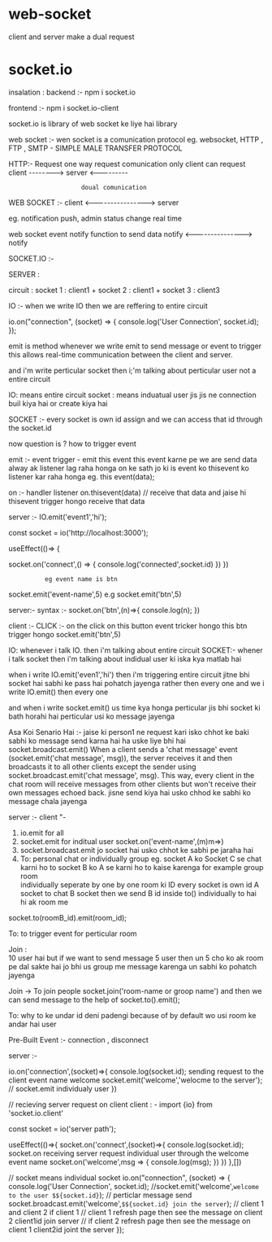 # web-socket
client and server make a dual request

# socket.io 
insalation :
backend :-
npm i socket.io 

frontend :- 
npm i socket.io-client

socket.io is library of web socket ke liye hai library

web socket :- wen socket is a comunication protocol
 eg. websocket, HTTP , FTP , SMTP - SIMPLE MALE TRANSFER PROTOCOL
    

HTTP:-       Request one way request comunication only client can request
    client  --------> server
           <---------

                        doual comunication
WEB SOCKET :-   client <---------------->  server

 eg. notification push, admin status change real time

web socket event notify function to send data 
                notify <---------------> notify



SOCKET.IO :-

SERVER : 
 
circuit :  socket 1 : client1 +  socket 2 : client1  +  socket 3 : client3
   
IO :- when  we write IO then we are reffering to entire circuit

io.on("connection", (socket) => {
  console.log('User Connection', socket.id);
});

emit is method whenever we write emit to send message or event to trigger this allows real-time communication between the client and server.

and i'm write perticular socket then i;'m talking about perticular user not a entire circuit

IO: means entire circuit
socket : means induatual user jis jis ne connection buil kiya hai or create kiya hai


SOCKET :- every socket is own id assign and we can access that id through the socket.id


now question is ? how to trigger event

emit :- event trigger - emit this event this event karne pe we are send data alway ak listener lag raha honga on ke sath jo ki is event ko thisevent ko listener kar raha honga
eg. this event(data);

on :- handler listener 
on.thisevent(data) // receive that data 
and jaise hi thisevent trigger hongo receive that data 


server :- 
IO.emit('event1','hi');

const socket = io('http://localhost:3000');

 useEffect(()=> {

  socket.on('connect',() => {
    console.log('connected',socket.id)
  })
 })

              eg event name is btn
socket.emit('event-name',5)
e.g
socket.emit('btn',5)


server:-
syntax :-
socket.on('btn',(n)=>{
 console.log(n);
})

client :- 
CLICK :- on the click on this button event tricker hongo this btn trigger hongo socket.emit('btn',5)

IO: whenever i talk IO. then i'm talking about entire circuit
SOCKET:- whener i talk socket then i'm talking about indidual user ki iska kya matlab hai

when i write IO.emit('even1','hi') then i'm triggering entire circuit jitne bhi socket hai sabhi ke pass hai pohatch jayenga rather then every one and we i write IO.emit() then every one

and when i write socket.emit() us time kya honga perticular jis bhi socket ki bath horahi hai perticular usi ko message jayenga

 
Asa Koi Senario Hai :- jaise ki person1 ne request kari isko chhot ke baki sabhi ko message send karna hai ha uske liye bhi hai 
socket.broadcast.emit()
When a client sends a 'chat message' event (socket.emit('chat message', msg)), the server receives it and then broadcasts it to all other clients except the sender using socket.broadcast.emit('chat message', msg).
This way, every client in the chat room will receive messages from other clients but won't receive their own messages echoed back. jisne send kiya hai usko chhod ke sabhi ko message chala jayenga

server :-                        client "-
1. io.emit for all               
2. socket.emit for inditual user      socket.on('event-name',(m)m=>)
3. socket.broadcast.emit jo socket hai usko chhot ke sabhi pe jaraha hai
4. To:  personal chat or individually group eg.
 socket A ko Socket C se chat karni ho to
 socket B ko A se karni ho to kaise karenga
for example group room  
individually seperate by one by one
room ki ID 
every socket is own id 
A socket to chat B socket then we send B id inside to()
 individually to hai hi ak room me

socket.to(roomB_id).emit(room_id); 

To: to trigger event for perticular room

Join :  
10 user hai but if we want to send message 5 user then un 5 cho ko ak room pe dal sakte hai
jo bhi us group me message karenga un sabhi ko pohatch jayenga

Join -> To join people 
socket.join('room-name or groop name')
and then we can send message to the help of socket.to().emit(); 

To: why to ke undar id deni padengi because of by default wo usi room ke andar hai user

Pre-Built Event :-
connection , disconnect


server :-

io.on('connection',(socket)=>{
    console.log(socket.id);
      sending request to the client event name welcome 
      socket.emit('welcome','welocme to the server'); // socket.emit individualy user
})


// recieving server request on client
client  : -
import {io} from 'socket.io.client'

const socket = io('server path');

useEffect(()=>{
 socket.on('connect',(socket)=>{
   console.log(socket.id);
   socket.on receiving server request individual user through the welcome event name
    socket.on('welcome',msg => {
       console.log(msg);
   })
})
},[])


// socket means individual socket
io.on("connection", (socket) => {
   console.log('User Connection', socket.id);
   //socket.emit('welcome',`welcome to the user $${socket.id}`); // perticlar message send
   socket.broadcast.emit('welcome',`$${socket.id} join the server`);
   // client 1 and client 2 if client 1 
     // client 1 refresh page then see the message on client 2 client1id join server
     // if client 2 refresh page then see the message on client 1 client2id joint the server
});
